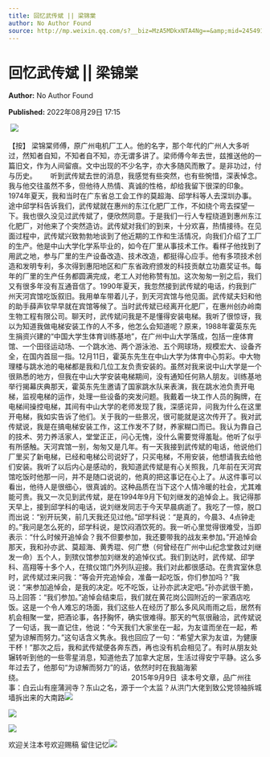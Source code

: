 ```yaml
---
title: 回忆武传斌 || 梁锦棠
author: No Author Found
source: http://mp.weixin.qq.com/s?__biz=MzA5MDkxNTA4Ng==&amp;mid=2454912573&amp;idx=1&amp;sn=2623c176b786ecae5ded2275d6ec7412&amp;chksm=87a2365cb0d5bf4a7f5373acbaebf9428305a0e66345f3ad147ce2bb7bfdccfeaf198a1cc0fd&poc_token=HJ_Do2ejHyO-wNZGG8Q1S8FdPgy1YBBEob-nUEme
---
```


# 回忆武传斌 || 梁锦棠

**Author:** No Author Found

**Published:** 2022年08月29日 17:15

 ![](https://mmbiz.qpic.cn/mmbiz_jpg/PJWG74pLsMayvR1AyLpp1OwsWXJhmAMu6hEnyJ4hyVxh2jeFxNGwngJfdXCj1cuXFPwvvJjPH1NhDydQF15CRA/640?wx_fmt=jpeg)

【按】 梁锦棠师傅，原广州电机厂工人。他的名字，那个年代的广州人大多听过，然知者自知，不知者自不知，亦无谓多讲了。梁师傅今年去世，兹推送他的一篇旧文，作为人间留痕。文中出现的不少名字，亦大多随风而散了。是非功过，付与历史。       听到武传斌去世的消息，我感觉有些突然，也有些惋惜，深表悼念。我与他交往虽然不多，但他待人热情、真诚的性格，却给我留下很深的印象。1974年夏天，我和当时在广东省总工会工作的莫超海、邱学科等人去深圳办事。途中邱学科告诉我们，武传斌就在惠州的东江化肥厂工作，不如绕个弯去探望一下。我也很久没见过武传斌了，便欣然同意。于是我们一行人专程绕道到惠州东江化肥厂，对他来了个突然造访。武传斌对我们的到来，十分欢喜，热情接待。在见面过程中，武传斌兴致勃勃地谈到了他近期的工作和生活情况，向我们介绍了工厂的生产。他是中山大学化学系毕业的，如今在厂里从事技术工作。看样子他找到了用武之地，参与厂里的生产设备改造、技术改造，都挺得心应手。他有多项技术创造和发明专利，多次得到惠阳地区和广东省政府颁发的科技贡献立功嘉奖证书。每年的厂里的生产任务都圆满完成，老工人对他称赞有加。这次匆匆一别之后，我们又有很多年没有互通音信了。1990年夏天，我忽然接到武传斌的电话，约我到广州天河宾馆吃饭叙旧。我用单车带着儿子，到天河宾馆与他见面。武传斌夫妇和他的助手薛声钦早早就在宾馆等候了。当时武传斌已经离开化肥厂，在惠州创办岭南生物工程有限公司。聊天时，武传斌问我是不是懂得安装电梯。我听了很惊讶，我以为知道我做电梯安装工作的人不多，他怎么会知道呢？原来，1988年霍英东先生捐资兴建的“中国大学生体育训练基地”，在广州中山大学落成，包括一座体育馆、一个田径运动场、一个跳水池、两个游泳池、五个网球场，规模宏大、设备齐全，在国内首屈一指。12月11日，霍英东先生在中山大学为体育中心剪彩。中大物理楼与跳水池的电梯都是我和几位工友负责安装的。虽然对我来说中山大学是一个很熟悉的地方，但我在中山大学安装电梯期间，没有通知任何熟人朋友。训练基地举行揭幕庆典那天，霍英东先生邀请了国家跳水队来表演，我在跳水池负责开电梯，监视电梯的运作，处理一些设备的突发问题。我戴着一块工作人员的胸牌，在电梯间操控电梯，其间有中山大学的老师发现了我，深感诧异，问我为什么在这里开电梯，我如实告诉了他们。关于我的一些景况，很可能就是这次传开了。我对武传斌说，我是在搞电梯安装工作，这工作发不了财，养家糊口而已。我认为靠自己的技术、劳力养活家人，堂堂正正，问心无愧，没什么需要觉得羞耻。他听了似乎有所感触。天河宾馆一别，匆匆又是几年。有一天我接到武传斌的电话，他说他们厂里买了新电梯，已经和电梯公司说好了，只买电梯，不用安装，他想请我去给他们安装。我听了以后内心是感动的，我知道武传斌是有心关照我，几年前在天河宾馆吃饭时他那一问，并不是随口说说的，他真的把这事记在心上了。从这件事可以看出，他待人是很细心，很真诚的。这种品质在当下这个人情冷暖的社会，尤其难能可贵。我又一次见到武传斌，是在1994年9月下旬刘继发的追悼会上。我记得那天早上，接到邱学科的电话，说刘继发同志于今天早晨病逝了。我吃了一惊，脱口而出说：“别开玩笑，前几天我还见过他。”邱学科说：“是真的，今晨3、4点钟走的。”我问是怎么死的，邱学科说，是饮闷酒饮死的。我一听心里觉得很难受，当即表示：“什么时候开追悼会？我不但要参加，我还要带我的战友来参加。”开追悼会那天，我和孙亦武、莫超海、黄秀琨、何广懋（何曾经在广州中山纪念堂救过刘继发一命）五个人，到殡仪馆参加刘继发的追悼仪式。我们到达时，武传斌、邱学科、高翔等十多个人，在殡仪馆门外列队迎接。我们对此都很感动。在贵宾室休息时，武传斌过来问我：“等会开完追悼会，准备一起吃饭，你们参加吗？”我说：“来参加追悼会，是我的决定。吃不吃饭，让孙亦武决定吧。”孙亦武很干脆，马上回答：“我们参加。”追悼会结束后，我们就在黄花岗公园附近的一家酒店吃饭。这是一个令人难忘的场面，我们这些人在经历了那么多风风雨雨之后，居然有机会相聚一堂，把酒论事，各抒胸怀，确实很难得。那天的气氛很融洽，武传斌说了一句话，我一直记住，他说：“今天我们大家坐在一起，为友谊而坐在一起，希望为谅解而努力。”这句话含义隽永。我也回应了一句：“希望大家为友谊，为健康干杯！”那次之后，我和武传斌便各奔东西，再也没有机会相见了。有时从朋友处辗转听到他的一些零星消息，知道他去了加拿大定居，生活过得安宁平静。这么多年过去了，他那句“为谅解而努力”的话，依然时时在我脑海萦绕。                                                       2015年9月9日  读本号文章，品广州往事：白云山有座蒲涧寺？东山之名，源于一个太监？从洪门大佬到致公党领袖拆城墙拆出来的大南路![](https://mmbiz.qpic.cn/mmbiz_png/PJWG74pLsMblgupKiceQnGAYUP5FA9VLu147CzgrHvJwdF3kWW1zbEF5CXVkicR1J6CBBhvmWl8vuPd9pO94Hicbg/640)

![](https://mmbiz.qpic.cn/mmbiz_gif/PJWG74pLsMayvR1AyLpp1OwsWXJhmAMusfs1pQabdPdhBk4997RJ6orCd8NJIkE6QtgAQLO9aEydzZrVqqk7ew/640?wx_fmt=gif)

![](https://mmbiz.qpic.cn/mmbiz_gif/PJWG74pLsMY4kze1RswORlwIruFfBicEYeomLV8Tjs3AO8zO5OIk2usXQ2wZOicfrAxou4MXF2OLDPUcfQiafn3SA/640?wx_fmt=gif)



欢迎关注本号欢迎赐稿 留住记忆![](https://mmbiz.qpic.cn/mmbiz_png/PJWG74pLsMbxzxSWsbSxWa401icEeDUWiawxAxbdgTq3LmtribGicfmgEgabFONInhdrQRwY9Y4pmxRGlAoaQAaMDA/640?wx_fmt=png)



